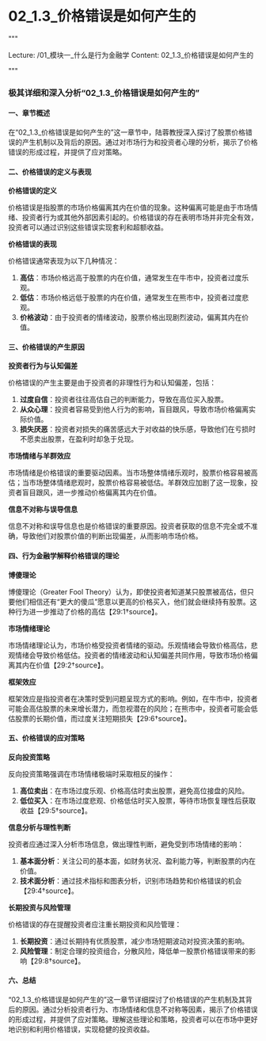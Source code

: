 # 02_1.3_价格错误是如何产生的

"""

Lecture: /01_模块一_什么是行为金融学
Content: 02_1.3_价格错误是如何产生的

"""

### 极其详细和深入分析“02_1.3_价格错误是如何产生的”

#### 一、章节概述

在“02_1.3_价格错误是如何产生的”这一章节中，陆蓉教授深入探讨了股票价格错误的产生机制以及背后的原因。通过对市场行为和投资者心理的分析，揭示了价格错误的形成过程，并提供了应对策略。

#### 二、价格错误的定义与表现

**价格错误的定义**

价格错误是指股票的市场价格偏离其内在价值的现象。这种偏离可能是由于市场情绪、投资者行为或其他外部因素引起的。价格错误的存在表明市场并非完全有效，投资者可以通过识别这些错误实现套利和超额收益。

**价格错误的表现**

价格错误通常表现为以下几种情况：

1. **高估**：市场价格远高于股票的内在价值，通常发生在牛市中，投资者过度乐观。
2. **低估**：市场价格远低于股票的内在价值，通常发生在熊市中，投资者过度悲观。
3. **价格波动**：由于投资者的情绪波动，股票价格出现剧烈波动，偏离其内在价值。

#### 三、价格错误的产生原因

**投资者行为与认知偏差**

价格错误的产生主要是由于投资者的非理性行为和认知偏差，包括：

1. **过度自信**：投资者往往高估自己的判断能力，导致在高位买入股票。
2. **从众心理**：投资者容易受到他人行为的影响，盲目跟风，导致市场价格偏离实际价值。
3. **损失厌恶**：投资者对损失的痛苦感远大于对收益的快乐感，导致他们在亏损时不愿卖出股票，在盈利时却急于兑现。

**市场情绪与羊群效应**

市场情绪是价格错误的重要驱动因素。当市场整体情绪乐观时，股票价格容易被高估；当市场整体情绪悲观时，股票价格容易被低估。羊群效应加剧了这一现象，投资者盲目跟风，进一步推动价格偏离其内在价值。

**信息不对称与误导信息**

信息不对称和误导信息也是价格错误的重要原因。投资者获取的信息不完全或不准确，导致他们对股票价值的判断出现偏差，从而影响市场价格。

#### 四、行为金融学解释价格错误的理论

**博傻理论**

博傻理论（Greater Fool Theory）认为，即使投资者知道某只股票被高估，但只要他们相信还有“更大的傻瓜”愿意以更高的价格买入，他们就会继续持有股票。这种行为进一步推动了价格的高估【29:1†source】。

**市场情绪理论**

市场情绪理论认为，市场价格受投资者情绪的驱动。乐观情绪会导致价格高估，悲观情绪会导致价格低估。投资者的情绪波动和认知偏差共同作用，导致市场价格偏离其内在价值【29:2†source】。

**框架效应**

框架效应是指投资者在决策时受到问题呈现方式的影响。例如，在牛市中，投资者可能会高估股票的未来增长潜力，而忽视潜在的风险；在熊市中，投资者可能会低估股票的长期价值，而过度关注短期损失【29:6†source】。

#### 五、价格错误的应对策略

**反向投资策略**

反向投资策略强调在市场情绪极端时采取相反的操作：

1. **高位卖出**：在市场过度乐观、价格高估时卖出股票，避免高位接盘的风险。
2. **低位买入**：在市场过度悲观、价格低估时买入股票，等待市场恢复理性后获取收益【29:5†source】。

**信息分析与理性判断**

投资者应通过深入分析市场信息，做出理性判断，避免受到市场情绪的影响：

1. **基本面分析**：关注公司的基本面，如财务状况、盈利能力等，判断股票的内在价值。
2. **技术面分析**：通过技术指标和图表分析，识别市场趋势和价格错误的机会【29:4†source】。

**长期投资与风险管理**

价格错误的存在提醒投资者应注重长期投资和风险管理：

1. **长期投资**：通过长期持有优质股票，减少市场短期波动对投资决策的影响。
2. **风险管理**：制定合理的投资组合，分散风险，降低单一股票价格错误带来的影响【29:8†source】。

#### 六、总结

“02_1.3_价格错误是如何产生的”这一章节详细探讨了价格错误的产生机制及其背后的原因。通过分析投资者行为、市场情绪和信息不对称等因素，揭示了价格错误的形成过程，并提供了应对策略。理解这些理论和策略，投资者可以在市场中更好地识别和利用价格错误，实现稳健的投资收益。